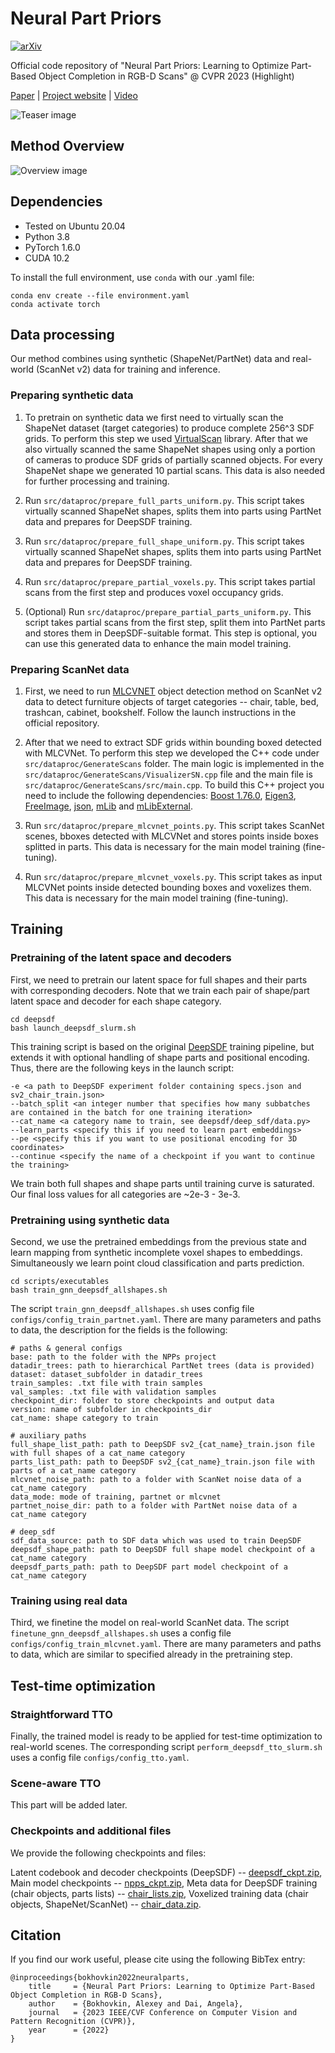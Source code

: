 # Neural Part Priors
[![arXiv](https://img.shields.io/badge/arXiv-2203.09375-b31b1b.svg)](https://arxiv.org/abs/2203.09375)

Official code repository of "Neural Part Priors: Learning to Optimize Part-Based Object Completion in RGB-D Scans" @ CVPR 2023 (Highlight)

[Paper](https://arxiv.org/abs/2203.09375) | [Project website](https://alexeybokhovkin.github.io/neural-part-priors) |  [Video](https://www.youtube.com/watch?v=rWgFcFOy4LM)

![Teaser image](/static/teaser.svg)

## Method Overview

![Overview image](/static/overview.svg)

## Dependencies

* Tested on Ubuntu 20.04
* Python 3.8
* PyTorch 1.6.0
* CUDA 10.2

To install the full environment, use `conda` with our .yaml file:

```commandline
conda env create --file environment.yaml
conda activate torch
```

## Data processing

Our method combines using synthetic (ShapeNet/PartNet) data and real-world (ScanNet v2) data for training and inference. 

### Preparing synthetic data

1. To pretrain on synthetic data we first need to virtually scan the ShapeNet dataset (target categories) to produce complete 256^3 SDF grids. To perform this step we used [VirtualScan](https://github.com/angeladai/VirtualScan) library. After that we also virtually scanned the same ShapeNet shapes using only a portion of cameras to produce SDF grids of partially scanned objects. For every ShapeNet shape we generated 10 partial scans. This data is also needed for further processing and training.

2. Run ```src/dataproc/prepare_full_parts_uniform.py```. This script takes virtually scanned ShapeNet shapes, splits them into parts using PartNet data and prepares for DeepSDF training.

3. Run ```src/dataproc/prepare_full_shape_uniform.py```. This script takes virtually scanned ShapeNet shapes, splits them into parts using PartNet data and prepares for DeepSDF training.

4. Run ```src/dataproc/prepare_partial_voxels.py```. This script takes partial scans from the first step and produces voxel occupancy grids.

5. (Optional) Run ```src/dataproc/prepare_partial_parts_uniform.py```. This script takes partial scans from the first step, split them into PartNet parts and stores them in DeepSDF-suitable format. This step is optional, you can use this generated data to enhance the main model training.

### Preparing ScanNet data

1. First, we need to run [MLCVNET](https://github.com/NUAAXQ/MLCVNet) object detection method on ScanNet v2 data to detect furniture objects of target categories -- chair, table, bed, trashcan, cabinet, bookshelf. Follow the launch instructions in the official repository.

2. After that we need to extract SDF grids within bounding boxed detected with MLCVNet. To perform this step we developed the C++ code under ```src/dataproc/GenerateScans``` folder. The main logic is implemented in the ```src/dataproc/GenerateScans/VisualizerSN.cpp``` file and the main file is ```src/dataproc/GenerateScans/src/main.cpp```. To build this C++ project you need to include the following dependencies: [Boost 1.76.0](https://www.boost.org/users/history/version_1_76_0.html), [Eigen3](https://eigen.tuxfamily.org/index.php?title=Main_Page), [FreeImage](https://freeimage.sourceforge.io/), [json](https://github.com/nlohmann/json), [mLib](https://github.com/niessner/mLib) and [mLibExternal](https://www.dropbox.com/scl/fi/i327tt8hlsjly7x4u6r3z/mLibExternal.zip?rlkey=2qeu8x9n4laxq48nt2i1noqd0&e=1&dl=0).

3. Run ```src/dataproc/prepare_mlcvnet_points.py```. This script takes ScanNet scenes, bboxes detected with MLCVNet and stores points inside boxes splitted in parts. This data is necessary for the main model training (fine-tuning).

4. Run ```src/dataproc/prepare_mlcvnet_voxels.py```. This script takes as input MLCVNet points inside detected bounding boxes and voxelizes them. This data is necessary for the main model training (fine-tuning).

## Training
### Pretraining of the latent space and decoders
First, we need to pretrain our latent space for full shapes and their parts with corresponding decoders. Note that we train each pair of shape/part latent space and decoder for each shape category.

```commandline
cd deepsdf
bash launch_deepsdf_slurm.sh
```

This training script is based on the original [DeepSDF](https://github.com/facebookresearch/DeepSDF) training pipeline, but extends it with optional handling of shape parts and positional encoding. Thus, there are the following keys in the launch script:

```commandline
-e <a path to DeepSDF experiment folder containing specs.json and sv2_chair_train.json>
--batch_split <an integer number that specifies how many subbatches are contained in the batch for one training iteration>
--cat_name <a category name to train, see deepsdf/deep_sdf/data.py>
--learn_parts <specify this if you need to learn part embeddings>
--pe <specify this if you want to use positional encoding for 3D coordinates>
--continue <specify the name of a checkpoint if you want to continue the training>
```

We train both full shapes and shape parts until training curve is saturated. Our final loss values for all categories are ~2e-3 - 3e-3.

### Pretraining using synthetic data
Second, we use the pretrained embeddings from the previous state and learn mapping from synthetic incomplete voxel shapes to embeddings. Simultaneously we learn point cloud classification and parts prediction.

```commandline
cd scripts/executables
bash train_gnn_deepsdf_allshapes.sh
```

The script `train_gnn_deepsdf_allshapes.sh` uses config file `configs/config_train_partnet.yaml`. There are many parameters and paths to data, the description for the fields is the following:

```commandline
# paths & general configs
base: path to the folder with the NPPs project
datadir_trees: path to hierarchical PartNet trees (data is provided)
dataset: dataset_subfolder in datadir_trees
train_samples: .txt file with train samples
val_samples: .txt file with validation samples
checkpoint_dir: folder to store checkpoints and output data
version: name of subfolder in checkpoints_dir
cat_name: shape category to train

# auxiliary paths
full_shape_list_path: path to DeepSDF sv2_{cat_name}_train.json file with full shapes of a cat_name category
parts_list_path: path to DeepSDF sv2_{cat_name}_train.json file with parts of a cat_name category
mlcvnet_noise_path: path to a folder with ScanNet noise data of a cat_name category
data_mode: mode of training, partnet or mlcvnet
partnet_noise_dir: path to a folder with PartNet noise data of a cat_name category

# deep_sdf
sdf_data_source: path to SDF data which was used to train DeepSDF 
deepsdf_shape_path: path to DeepSDF full shape model checkpoint of a cat_name category
deepsdf_parts_path: path to DeepSDF part model checkpoint of a cat_name category
```

### Training using real data
Third, we finetine the model on real-world ScanNet data. The script `finetune_gnn_deepsdf_allshapes.sh` uses a config file `configs/config_train_mlcvnet.yaml`. There are many parameters and paths to data, which are similar to specified already in the pretraining step.

## Test-time optimization
### Straightforward TTO
Finally, the trained model is ready to be applied for test-time optimization to real-world scenes. The corresponding script `perform_deepsdf_tto_slurm.sh` uses a config file `configs/config_tto.yaml`.

### Scene-aware TTO
This part will be added later.

### Checkpoints and additional files

We provide the following checkpoints and files:

Latent codebook and decoder checkpoints (DeepSDF) -- [deepsdf_ckpt.zip](https://drive.google.com/file/d/1o9c34HxMAt7FhvUpb1ZdmMrJxgkTDp8r/view?usp=sharing),
Main model checkpoints -- [npps_ckpt.zip](https://drive.google.com/file/d/1dlltrvaUt1g1A12oEa227H1oo7d0PTzA/view?usp=sharing),
Meta data for DeepSDF training (chair objects, parts lists) -- [chair_lists.zip](https://drive.google.com/file/d/1sofS_y4K_mBOuO4Kuls9QQdBMIstkxSs/view?usp=sharing),
Voxelized training data (chair objects, ShapeNet/ScanNet) -- [chair_data.zip](https://drive.google.com/file/d/1NvzOvlCzgRkU6IT4HNgfFulRJrbxHU8d/view?usp=sharing).

## Citation
If you find our work useful, please cite using the following BibTex entry:
```
@inproceedings{bokhovkin2022neuralparts,
    title     = {Neural Part Priors: Learning to Optimize Part-Based Object Completion in RGB-D Scans},
    author    = {Bokhovkin, Alexey and Dai, Angela},
    journal   = {2023 IEEE/CVF Conference on Computer Vision and Pattern Recognition (CVPR)},
    year      = {2022}
}
```



